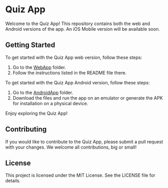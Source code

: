 # Quiz App

Welcome to the Quiz App! This repository contains both the web and Android versions of the app. An iOS Mobile version will be available soon. 

## Getting Started

To get started with the Quiz App web version, follow these steps:

1. Go to the [WebApp](./WebApp/) folder.
2. Follow the instructions listed in the README file there.

To get started with the Quiz App Android version, follow these steps:

1. Go to the [AndroidApp](./AndroidApp/) folder.
2. Download the files and run the app on an emulator or generate the APK for installation on a physical device. 

Enjoy exploring the Quiz App!

## Contributing

If you would like to contribute to the Quiz App, please submit a pull request with your changes. We welcome all contributions, big or small!

## License

This project is licensed under the MIT License. See the LICENSE file for details.